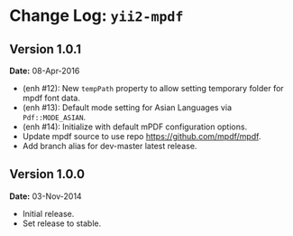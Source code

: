 Change Log: `yii2-mpdf`
=======================

## Version 1.0.1

**Date:** 08-Apr-2016

- (enh #12): New `tempPath` property to allow setting temporary folder for mpdf font data.
- (enh #13): Default mode setting for Asian Languages via `Pdf::MODE_ASIAN`.
- (enh #14): Initialize with default mPDF configuration options.
- Update mpdf source to use repo https://github.com/mpdf/mpdf.
- Add branch alias for dev-master latest release.

## Version 1.0.0

**Date:** 03-Nov-2014

- Initial release.
- Set release to stable.
